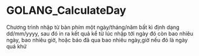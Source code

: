 # GOLANG_CalculateDay
Chương trình nhập từ bàn phím một ngày/tháng/năm bất kì định dạng dd/mm/yyyy, sau đó in ra kết quả kể từ lúc nhập tới ngày đó còn bao nhiêu ngày, bao nhiêu giờ, hoặc báo đã qua bao nhiêu ngày,giờ nếu đó là ngày quá khứ
